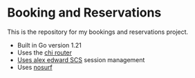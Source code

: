 # Booking and Reservations

This is the repository for my bookings and reservations project.

- Built in Go version 1.21
- Uses the [chi router](https://github.com/go-chi/chi)
- [Uses alex edward SCS](https://github.com/alexedwards/scs/v2) session management
- Uses [nosurf](https://github.com/justinas/nosurf)
